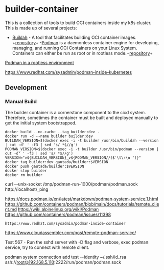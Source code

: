 # builder-container

This is a collection of tools to build OCI containers inside my k8s cluster.  This is made up of several projects:

- [Buildah](https://buildah.io) - A tool that facilitates building OCI container images. +[repository](https://github.com/containers/buildah)+
-[Podman](https://podman.io) is a daemonless container engine for developing, managing, and running OCI Containers on your Linux System. Containers can either be run as root or in rootless mode.+[repository](https://github.com/containers/podman)+
  
[Podman in a rootless environment](https://github.com/containers/podman/blob/main/docs/tutorials/rootless_tutorial.md)

https://www.redhat.com/sysadmin/podman-inside-kubernetes

## Development

### Manual Build

The builder container is a cornerstone component to the cicd system.  Therefore, sometimes the container must be built and deployed manually to get the initial system bootstrapped. 

```
docker build --no-cache --tag builder:dev .
docker run -d --name builder builder:dev
BUILDAH_VERSION=$(docker exec -i -t builder /usr/bin/buildah --version | cut -d' ' -f3 | sed 's/ *$//g')
PODMAN_VERSION=$(docker exec -i -t builder /usr/bin/podman --version | cut -d' ' -f3 | sed 's/ *$//g')
VERSION="v${BUILDAH_VERSION}_v${PODMAN_VERSION//[$'\t\r\n ']}"
docker tag builder:dev gautada/builder:$VERSION
docker push gautada/builder:$VERSION
docker stop builder
docker rm builder
```

curl --unix-socket /tmp/podman-run-1000/podman/podman.sock http://localhost/_ping


https://docs.podman.io/en/latest/markdown/podman-system-service.1.html
https://github.com/containers/podman/blob/main/docs/tutorials/remote_client.md
https://wiki.alpinelinux.org/wiki/Podman
https://github.com/containers/podman/issues/11398
    
    https://www.redhat.com/sysadmin/podman-inside-container
    
https://www.cloudassembler.com/post/remote-podman-service/
    
Test 567 - Run the sshd server with -D flag and verbose, exec podman service,  try to connect with remote client.



podman system connection add test --identity ~/.ssh/id_rsa ssh://root@192.168.5.110:2222/run/podman/podman.sock  


